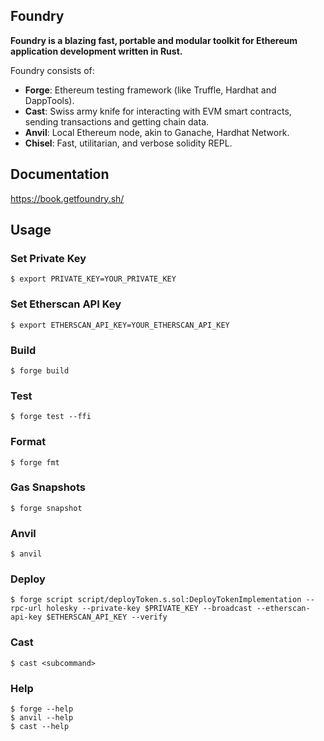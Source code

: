 ## Foundry

**Foundry is a blazing fast, portable and modular toolkit for Ethereum application development written in Rust.**

Foundry consists of:

-   **Forge**: Ethereum testing framework (like Truffle, Hardhat and DappTools).
-   **Cast**: Swiss army knife for interacting with EVM smart contracts, sending transactions and getting chain data.
-   **Anvil**: Local Ethereum node, akin to Ganache, Hardhat Network.
-   **Chisel**: Fast, utilitarian, and verbose solidity REPL.

## Documentation

https://book.getfoundry.sh/

## Usage

### Set Private Key

```shell
$ export PRIVATE_KEY=YOUR_PRIVATE_KEY
```

### Set Etherscan API Key

```shell
$ export ETHERSCAN_API_KEY=YOUR_ETHERSCAN_API_KEY
```

### Build

```shell
$ forge build
```

### Test

```shell
$ forge test --ffi
```

### Format

```shell
$ forge fmt
```

### Gas Snapshots

```shell
$ forge snapshot
```

### Anvil

```shell
$ anvil
```

### Deploy

```shell
$ forge script script/deployToken.s.sol:DeployTokenImplementation --rpc-url holesky --private-key $PRIVATE_KEY --broadcast --etherscan-api-key $ETHERSCAN_API_KEY --verify
```

### Cast

```shell
$ cast <subcommand>
```

### Help

```shell
$ forge --help
$ anvil --help
$ cast --help
```
